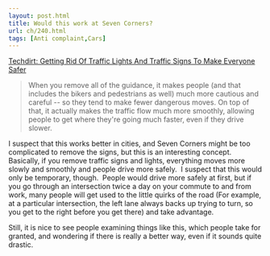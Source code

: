 ```yaml
---
layout: post.html
title: Would this work at Seven Corners?
url: ch/240.html
tags: [Anti complaint,Cars]
---
```

[Techdirt: Getting Rid Of Traffic Lights And Traffic Signs To Make Everyone Safer](http://techdirt.com/articles/20061110/011804.shtml)

> When you remove all of the guidance, it makes people (and that includes the bikers and pedestrians as well) much more cautious and careful -- so they tend to make fewer dangerous moves. On top of that, it actually makes the traffic flow much more smoothly, allowing people to get where they're going much faster, even if they drive slower.

I suspect that this works better in cities, and Seven Corners might be too complicated to remove the signs, but this is an interesting concept.  Basically, if you remove traffic signs and lights, everything moves more slowly and smoothly and people drive more safely.  I suspect that this would only be temporary, though.  People would drive more safely at first, but if you go through an intersection twice a day on your commute to and from work, many people will get used to the little quirks of the road (For example, at a particular intersection, the left lane always backs up trying to turn, so you get to the right before you get there) and take advantage.

Still, it is nice to see people examining things like this, which people take for granted, and wondering if there is really a better way, even if it sounds quite drastic.
